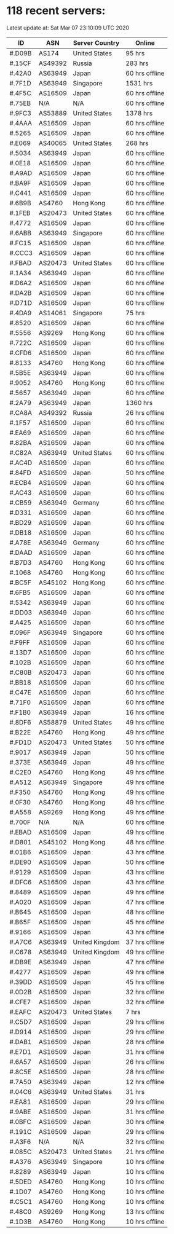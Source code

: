 # 118 recent servers:

Latest update at: Sat Mar 07 23:10:09 UTC 2020

| ID | ASN | Server Country | Online |
| -- | --- | -------------- | ------ |
| #.D09B | AS174 | United States | 95 hrs |
| #.15CF | AS49392 | Russia | 283 hrs |
| #.42A0 | AS63949 | Japan | 60 hrs offline |
| #.7F1D | AS63949 | Singapore | 1531 hrs |
| #.4F5C | AS16509 | Japan | 60 hrs offline |
| #.75EB | N/A | N/A | 60 hrs offline |
| #.9FC3 | AS53889 | United States | 1378 hrs |
| #.4AAA | AS16509 | Japan | 60 hrs offline |
| #.5265 | AS16509 | Japan | 60 hrs offline |
| #.E069 | AS40065 | United States | 268 hrs |
| #.5034 | AS63949 | Japan | 60 hrs offline |
| #.0E18 | AS16509 | Japan | 60 hrs offline |
| #.A9AD | AS16509 | Japan | 60 hrs offline |
| #.BA9F | AS16509 | Japan | 60 hrs offline |
| #.C441 | AS16509 | Japan | 60 hrs offline |
| #.6B9B | AS4760 | Hong Kong | 60 hrs offline |
| #.1FEB | AS20473 | United States | 60 hrs offline |
| #.4772 | AS16509 | Japan | 60 hrs offline |
| #.6ABB | AS63949 | Singapore | 60 hrs offline |
| #.FC15 | AS16509 | Japan | 60 hrs offline |
| #.CCC3 | AS16509 | Japan | 60 hrs offline |
| #.FBAD | AS20473 | United States | 60 hrs offline |
| #.1A34 | AS63949 | Japan | 60 hrs offline |
| #.D6A2 | AS16509 | Japan | 60 hrs offline |
| #.DA2B | AS16509 | Japan | 60 hrs offline |
| #.D71D | AS16509 | Japan | 60 hrs offline |
| #.4DA9 | AS14061 | Singapore | 75 hrs |
| #.8520 | AS16509 | Japan | 60 hrs offline |
| #.5556 | AS9269 | Hong Kong | 60 hrs offline |
| #.722C | AS16509 | Japan | 60 hrs offline |
| #.CFD6 | AS16509 | Japan | 60 hrs offline |
| #.8133 | AS4760 | Hong Kong | 60 hrs offline |
| #.5B5E | AS63949 | Japan | 60 hrs offline |
| #.9052 | AS4760 | Hong Kong | 60 hrs offline |
| #.5657 | AS63949 | Japan | 60 hrs offline |
| #.2A79 | AS63949 | Japan | 1360 hrs |
| #.CA8A | AS49392 | Russia | 26 hrs offline |
| #.1F57 | AS16509 | Japan | 60 hrs offline |
| #.EA69 | AS16509 | Japan | 60 hrs offline |
| #.82BA | AS16509 | Japan | 60 hrs offline |
| #.C82A | AS63949 | United States | 60 hrs offline |
| #.AC4D | AS16509 | Japan | 60 hrs offline |
| #.84FD | AS16509 | Japan | 50 hrs offline |
| #.ECB4 | AS16509 | Japan | 60 hrs offline |
| #.AC43 | AS16509 | Japan | 60 hrs offline |
| #.CB59 | AS63949 | Germany | 60 hrs offline |
| #.D331 | AS16509 | Japan | 60 hrs offline |
| #.BD29 | AS16509 | Japan | 60 hrs offline |
| #.DB18 | AS16509 | Japan | 60 hrs offline |
| #.A78E | AS63949 | Germany | 60 hrs offline |
| #.DAAD | AS16509 | Japan | 60 hrs offline |
| #.B7D3 | AS4760 | Hong Kong | 60 hrs offline |
| #.1068 | AS4760 | Hong Kong | 60 hrs offline |
| #.BC5F | AS45102 | Hong Kong | 60 hrs offline |
| #.6FB5 | AS16509 | Japan | 60 hrs offline |
| #.5342 | AS63949 | Japan | 60 hrs offline |
| #.DD03 | AS63949 | Japan | 60 hrs offline |
| #.A425 | AS16509 | Japan | 60 hrs offline |
| #.096F | AS63949 | Singapore | 60 hrs offline |
| #.F9FF | AS16509 | Japan | 60 hrs offline |
| #.13D7 | AS16509 | Japan | 60 hrs offline |
| #.102B | AS16509 | Japan | 60 hrs offline |
| #.C80B | AS20473 | Japan | 60 hrs offline |
| #.BB18 | AS16509 | Japan | 60 hrs offline |
| #.C47E | AS16509 | Japan | 60 hrs offline |
| #.71F0 | AS16509 | Japan | 60 hrs offline |
| #.F1B0 | AS63949 | Japan | 16 hrs offline |
| #.8DF6 | AS58879 | United States | 49 hrs offline |
| #.B22E | AS4760 | Hong Kong | 49 hrs offline |
| #.FD1D | AS20473 | United States | 50 hrs offline |
| #.9017 | AS63949 | Japan | 50 hrs offline |
| #.373E | AS63949 | Japan | 49 hrs offline |
| #.C2E0 | AS4760 | Hong Kong | 49 hrs offline |
| #.A512 | AS63949 | Singapore | 49 hrs offline |
| #.F350 | AS4760 | Hong Kong | 49 hrs offline |
| #.0F30 | AS4760 | Hong Kong | 49 hrs offline |
| #.A558 | AS9269 | Hong Kong | 49 hrs offline |
| #.700F | N/A | N/A | 60 hrs offline |
| #.EBAD | AS16509 | Japan | 49 hrs offline |
| #.D801 | AS45102 | Hong Kong | 48 hrs offline |
| #.01B6 | AS16509 | Japan | 43 hrs offline |
| #.DE90 | AS16509 | Japan | 50 hrs offline |
| #.9129 | AS16509 | Japan | 43 hrs offline |
| #.DFC6 | AS16509 | Japan | 43 hrs offline |
| #.8489 | AS16509 | Japan | 49 hrs offline |
| #.A020 | AS16509 | Japan | 47 hrs offline |
| #.B645 | AS16509 | Japan | 48 hrs offline |
| #.B65F | AS16509 | Japan | 45 hrs offline |
| #.9166 | AS16509 | Japan | 43 hrs offline |
| #.A7C6 | AS63949 | United Kingdom | 37 hrs offline |
| #.C678 | AS63949 | United Kingdom | 49 hrs offline |
| #.DB9E | AS63949 | Japan | 47 hrs offline |
| #.4277 | AS16509 | Japan | 49 hrs offline |
| #.39DD | AS16509 | Japan | 45 hrs offline |
| #.0D2B | AS16509 | Japan | 32 hrs offline |
| #.CFE7 | AS16509 | Japan | 32 hrs offline |
| #.EAFC | AS20473 | United States | 7 hrs |
| #.C5D7 | AS16509 | Japan | 29 hrs offline |
| #.D914 | AS16509 | Japan | 29 hrs offline |
| #.DAB1 | AS16509 | Japan | 28 hrs offline |
| #.E7D1 | AS16509 | Japan | 31 hrs offline |
| #.6A57 | AS16509 | Japan | 26 hrs offline |
| #.8C5E | AS16509 | Japan | 28 hrs offline |
| #.7A50 | AS63949 | Japan | 12 hrs offline |
| #.04C6 | AS63949 | United States | 31 hrs |
| #.EA81 | AS16509 | Japan | 29 hrs offline |
| #.9ABE | AS16509 | Japan | 31 hrs offline |
| #.0BFC | AS16509 | Japan | 30 hrs offline |
| #.191C | AS16509 | Japan | 29 hrs offline |
| #.A3F6 | N/A | N/A | 32 hrs offline |
| #.085C | AS20473 | United States | 21 hrs offline |
| #.A376 | AS63949 | Singapore | 10 hrs offline |
| #.8289 | AS63949 | Japan | 10 hrs offline |
| #.5DED | AS4760 | Hong Kong | 10 hrs offline |
| #.1D07 | AS4760 | Hong Kong | 10 hrs offline |
| #.C5C1 | AS4760 | Hong Kong | 10 hrs offline |
| #.48C0 | AS9269 | Hong Kong | 13 hrs offline |
| #.1D3B | AS4760 | Hong Kong | 10 hrs offline |

